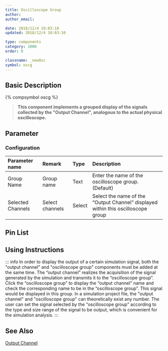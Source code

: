 ```yaml
---
title: Oscilloscope Group
author: 
author_email:

date: 2018/12/4 10:03:10
updated: 2018/12/4 10:03:10

type: components
category: 1000
order: 0

classname: _newOsc
symbol: oscg
---
```

## Basic Description
{% compsymbol oscg %}

> **This component implements a grouped display of the signals collected by the "Output Channel", analogous to the actual physical oscilloscope.**

## Parameter
### Configuration
| Parameter name | Remark | Type | Description |
| :--- | :--- | :--- | :--- |
| Group Name | Group name | Text | Enter the name of the oscilloscope group. (Default) |
| Selected Channels | Select channels | Select | Select the name of the “Output Channel” displayed within this oscilloscope group |

## Pin List


## Using Instructions

::: info
In order to display the output of a certain simulation signal, both the "output channel" and "oscilloscope group" components must be added at the same time. The “output channel” realizes the acquisition of the signal generated by the simulation and transmits it to the “oscilloscope group”. Click the “oscilloscope group” to display the “output channel” name and check the corresponding name to be in the “oscilloscope group”. This signal would be displayed in this group. In a simulation project file, the "output channel" and "oscilloscope group" can theoretically exist any number. The user can set the signal selected by the "oscilloscope group" according to the type and size range of the signal to be output, which is convenient for the simulation analysis.
:::

## See Also

[Output Channel](comp_newChannel.md)